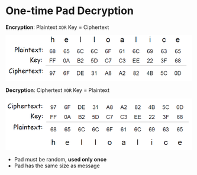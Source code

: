 # One-time Pad Decryption

**Encryption**: Plaintext `XOR` Key = Ciphertext

![](../.gitbook/assets/image%20%2810%29.png)



**Decryption**: Ciphertext `XOR` Key = Plaintext

![](../.gitbook/assets/image%20%289%29.png)

* Pad must be random, **used only once** 
* Pad has the same size as message



